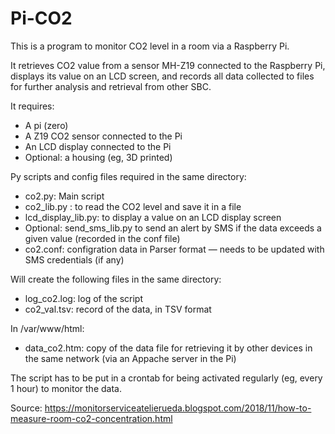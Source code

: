 # Pi-CO2

This is a program to monitor CO2 level in a room via a Raspberry Pi.

It retrieves CO2 value from a sensor MH-Z19 connected to the Raspberry Pi, displays its value on an LCD screen, and records all data collected to files for further analysis and retrieval from other SBC.

It requires:
- A pi (zero)
- A Z19 CO2 sensor connected to the Pi
- An LCD display connected to the Pi
- Optional: a housing (eg, 3D printed)

Py scripts and config files required in the same directory:
- co2.py: Main script
- co2_lib.py : to read the CO2 level and save it in a file
- lcd_display_lib.py: to display a value on an LCD display screen
- Optional: send_sms_lib.py to send an alert by SMS if the data exceeds a given value (recorded in the conf file)
- co2.conf: configration data in Parser format — needs to be updated with SMS credentials (if any)

Will create the following files in the same directory:
- log_co2.log: log of the script
- co2_val.tsv: record of the data, in TSV format

In /var/www/html:
- data_co2.htm: copy of the data file for retrieving it by other devices in the same network (via an Appache server in the Pi)

The script has to be put in a crontab for being activated regularly (eg, every 1 hour) to monitor the data.

Source: https://monitorserviceatelierueda.blogspot.com/2018/11/how-to-measure-room-co2-concentration.html
